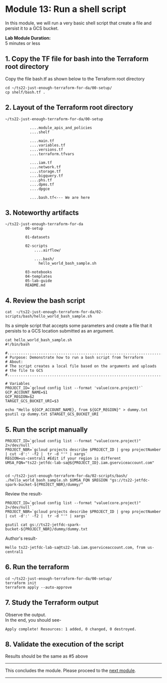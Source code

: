 # Module 13: Run a shell script
 
In this module, we will run a very basic shell script that create a file and persist it to a GCS bucket.<br>

**Lab Module Duration:** <br>
5 minutes or less 


## 1. Copy the TF file for bash into the Terraform root directory
Copy the file bash.tf as shown below to the Terraform root directory<br>
```
cd ~/ts22-just-enough-terraform-for-da/00-setup/
cp shelf/bash.tf .
```

## 2. Layout of the Terraform root directory
```
~/ts22-just-enough-terraform-for-da/00-setup

           ....module_apis_and_policies
           ....shelf

           ....main.tf
           ....variables.tf
           ....versions.tf
           ....terraform.tfvars 
           
           ....iam.tf
           ....network.tf    
           ....storage.tf 
           ....bigquery.tf
           ....phs.tf 
           ....dpms.tf
           ....dpgce 
           
           ....bash.tf<--- We are here

```

## 3. Noteworthy artifacts

```
~/ts22-just-enough-terraform-for-da
         00-setup
           
         01-datasets
           
         02-scripts
             ....airflow/
             
             ....bash/
               hello_world_bash_sample.sh
         
         03-notebooks
         04-templates
         05-lab-guide
         README.md
```

## 4. Review the bash script
```
cat  ~/ts22-just-enough-terraform-for-da/02-scripts/bash/hello_world_bash_sample.sh
```

Its a simple script that accepts some parameters and create a file that it persists to a GCS location submitted as an argument.

```
cat hello_world_bash_sample.sh
#!/bin/bash

#........................................................................
# Purpose: Demonstrate how to run a bash script from Terraform
# About:
# The script creates a local file based on the arguments and uploads
# the file to GCS
#........................................................................

# Variables
PROJECT_ID=`gcloud config list --format 'value(core.project)'`
GCP_ACCOUNT_NAME=$1
GCP_REGION=$2
TARGET_GCS_BUCKET_URI=$3

echo "Hello ${GCP_ACCOUNT_NAME}, from ${GCP_REGION}" > dummy.txt
gsutil cp dummy.txt $TARGET_GCS_BUCKET_URI
```


## 5. Run the script manually

```
PROJECT_ID=`gcloud config list --format "value(core.project)" 2>/dev/null`
PROJECT_NBR=`gcloud projects describe $PROJECT_ID | grep projectNumber | cut -d':' -f2 |  tr -d "'" | xargs`
REGION=us-central1 #Edit if your region is different
UMSA_FQN="ts22-jetfdc-lab-sa@${PROJECT_ID}.iam.gserviceaccount.com"


cd ~/ts22-just-enough-terraform-for-da/02-scripts/bash/
./hello_world_bash_sample.sh $UMSA_FQN $REGION "gs://ts22-jetfdc-spark-bucket-${PROJECT_NBR}/dummy/"
```

Review the result-
```
PROJECT_ID=`gcloud config list --format "value(core.project)" 2>/dev/null`
PROJECT_NBR=`gcloud projects describe $PROJECT_ID | grep projectNumber | cut -d':' -f2 |  tr -d "'" | xargs`

gsutil cat gs://ts22-jetfdc-spark-bucket-${PROJECT_NBR}/dummy/dummy.txt
```

Author's result-
```
Hello ts22-jetfdc-lab-sa@ts22-lab.iam.gserviceaccount.com, from us-central1
```


## 6. Run the terraform
```
cd ~/ts22-just-enough-terraform-for-da/00-setup/
terraform init
terraform apply --auto-approve
```
 
## 7. Study the Terraform output
Observe the output.<br>
In the end, you should see-<br>
 ```
Apply complete! Resources: 1 added, 0 changed, 0 destroyed.
 ```
 
## 8. Validate the execution of the script

Results should be the same as #5 above

<hr>

 This concludes the module. Please proceed to the [next module](Module-14.md).

<hr>
